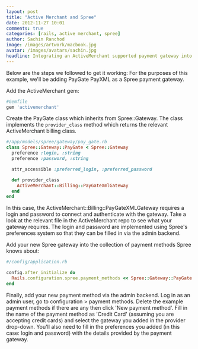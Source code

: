 ```yaml
---
layout: post
title: "Active Merchant and Spree"
date: 2012-11-27 10:01
comments: true
categories: [rails, active merchant, spree]
author: Sachin Ranchod
image: /images/artwork/macbook.jpg
avatar: /images/avatars/sachin.jpg
headline: Integrating an ActiveMerchant supported payment gateway into Spree is really easy but unfortunately it isn't particularly well documented.
---
```


Below are the steps we followed to get it working:
For the purposes of this example, we'll be adding PayGate PayXML as a Spree payment gateway.

Add the ActiveMerchant gem:

```ruby
#Gemfile
gem 'activemerchant'
```

Create the PayGate class which inherits from Spree::Gateway.  The class implements the `provider_class` method which returns the relevant ActiveMerchant billing class.

```ruby
#/app/models/spree/gateway/pay_gate.rb
class Spree::Gateway::PayGate < Spree::Gateway
  preference :login, :string
  preference :password, :string

  attr_accessible :preferred_login, :preferred_password

  def provider_class
    ActiveMerchant::Billing::PayGateXmlGateway
  end
end
```

In this case, the ActiveMerchant::Billing::PayGateXMLGateway requires a login and password to connect and authenticate with the gateway.  Take a look at the relevant file in the ActiveMerchant repo to see what your gateway requires.  The login and password are implemented using Spree's preferences system so that they can be filled in via the admin backend.

Add your new Spree gateway into the collection of payment methods Spree knows about:

```ruby
#/config/application.rb

config.after_initialize do
  Rails.configuration.spree.payment_methods << Spree::Gateway::PayGate
end
```

Finally, add your new payment method via the admin backend.  Log in as an admin user, go to configuration > payment methods.  Delete the example payment methods if there are any then click 'New payment method'.  Fill in the name of the payment method as 'Credit Card' (assuming you are accepting credit cards) and select the gateway you added in the provider drop-down.  You'll also need to fill in the preferences you added (in this case: login and password) with the details provided by the payment gateway.
